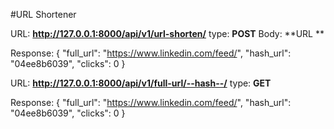 #URL Shortener

URL: **http://127.0.0.1:8000/api/v1/url-shorten/**
type: **POST**
Body: **URL **

Response: {
    "full_url": "https://www.linkedin.com/feed/",
    "hash_url": "04ee8b6039",
    "clicks": 0
}

URL: **http://127.0.0.1:8000/api/v1/full-url/--hash--/**
type: **GET**

Response: {
    "full_url": "https://www.linkedin.com/feed/",
    "hash_url": "04ee8b6039",
    "clicks": 0
}


